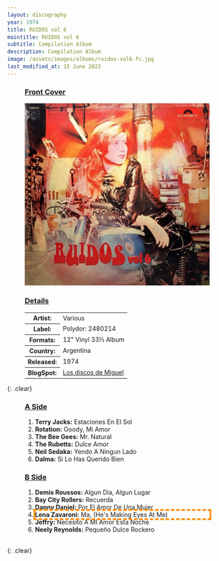 ```yaml
---
layout: discography
year: 1974
title: RUIDOS vol 6
maintitle: RUIDOS vol 6
subtitle: Compilation Album
description: Compilation Album
image: /assets/images/albums/ruidos-vol6-fc.jpg
last_modified_at: 15 June 2023
---
```


<figure class="fig1">
<figcaption>
<h3 id="front"><a href="#front">Front Cover</a></h3>
</figcaption>
<a href="/assets/images/albums/ruidos-vol6-fc.jpg"><img src="/assets/images/albums/ruidos-vol6-fc.jpg" class="full-width zoom-in" alt="Front Cover for the album RUIDOS vol 6 (1974)" /></a>
</figure>

<figure class="fig2">
<figcaption>
<h3 id="details"><a href="#details">Details</a></h3>
</figcaption>
<table>
<tr><th>Artist:</th><td>Various</td></tr>
<tr><th>Label:</th><td>Polydor: 2480214</td></tr>
<tr><th>Formats:</th><td>12" Vinyl 33⅓ Album</td></tr>
<tr><th>Country:</th><td>Argentina</td></tr>
<tr><th>Released:</th><td>1974</td></tr>
<tr class="split"><th>BlogSpot:</th><td><a class="external-link" href="http://discosdemiguel.blogspot.com/2016/04/0216-ruidos-vol-6-lp-1974-va.html">Los discos de Miguel</a></td></tr>
</table>
</figure>

{: .clear}

<figure class="fig1">
<figcaption>
<h3 id="a-side"><a href="#a-side">A Side</a></h3>
</figcaption>
<ol>
<li><strong>Terry Jacks:</strong> Estaciones En El Sol</li>
<li><strong>Rotation:</strong> Goody, Mi Amor</li>
<li><strong>The Bee Gees:</strong> Mr. Natural</li>
<li><strong>The Rubetts:</strong> Dulce Amor</li>
<li><strong>Neil Sedaka:</strong> Yendo A Ningun Lado</li>
<li><strong>Dalma:</strong> Si Lo Has Querido Bien</li>
</ol>
</figure>

<figure class="fig2">
<figcaption>
<h3 id="b-side"><a href="#b-side">B Side</a></h3>
</figcaption>
<ol>
<li><strong>Demis Roussos:</strong> Algun Dia, Algun Lugar</li>
<li><strong>Bay City Rollers:</strong> Recuerda</li>
<li><strong>Danny Daniel:</strong> Por El Amor De Una Mujer</li>
<li style="outline: 4px dashed darkorange;"><strong>Lena Zavaroni:</strong> Ma, (He's Making Eyes At Me)</li>
<li><strong>Jeffry:</strong> Necesito A MI Amor Esta Noche</li>
<li><strong>Neely Reynolds:</strong> Pequeño Dulce Rockero</li>
</ol>
</figure>

<br />{: .clear}

